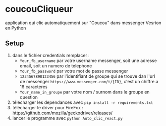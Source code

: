 # coucouCliqueur

application qui clic automatiquement sur "Coucou" dans messenger
Vesrion en Python

## Setup

1. dans le fichier credentials remplacer :
    - ``Your_fb_username`` par votre username messenger, soit une adresse email, soit un numero de telephone
    - ``Your_fb_password`` par votre mot de passe messenger
    - ``1234567890123456`` par l'identifiant de groupe qui se trouve dan l'url de messenger `https://www.messenger.com/t/{ID}`, c'est un chiffre a 16 caracteres
    - ``Your_name_in_groupe`` par votre nom / surnom dans le groupe en question
1. télécharger les dependances avec ``pip install -r requirements.txt``
1. télécharger le driver pour FireFox : https://github.com/mozilla/geckodriver/releases/
1. lancer le programme avec ``python Auto_clic_react.py``